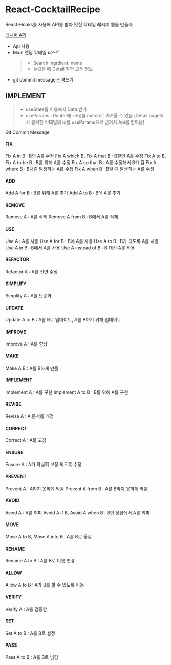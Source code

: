 # React-CocktailRecipe

React-Hooks를 사용해 API를 받아 멋진 칵테일 레시피 웹을 만들자

[레시피 API](https://www.thecocktaildb.com/api.php)

- Api 사용
- Main 랜덤 칵테일 리스트
  > - Search ingrdient, name
  > - 눌렀을 때 Detail 화면 모든 정보
- git commit message 신경쓰기

## IMPLEMENT

> - useState를 이용해서 Data 받기
> - useParams : Router에 `:속성`을 match로 가져올 수 있음 (Detail page에서 클릭한 칵테일의 id를 useParams으로 넘겨서 Api를 받아옴)

Git Commit Message

#### FIX

Fix A in B : B의 A를 수정
Fix A which B, Fix A that B : B절인 A를 수정
Fix A to B, Fix A to be B : B를 위해 A를 수정
Fix A so that B : A를 수정해서 B가 됨
Fix A where B : B처럼 발생하는 A를 수정
Fix A when B : B일 때 발생하는 A를 수정

#### ADD

Add A for B : B를 위해 A를 추가
Add A to B : B에 A를 추가

#### REMOVE

Remove A : A를 삭제
Remove A from B : B에서 A를 삭제

#### USE

Use A : A를 사용
Use A for B : B에 A를 사용
Use A to B : B가 되도록 A를 사용
Use A in B : B에서 A를 사용
Use A instead of B : B 대신 A를 사용

#### REFACTOR

Refactor A : A를 전면 수정

#### SIMPLIFY

Simplify A : A를 단순화

#### UPDATE

Update A to B : A를 B로 업데이트, A를 B하기 위해 업데이트

#### IMPROVE

Improve A : A를 향상

#### MAKE

Make A B : A를 B하게 만듬

#### IMPLEMENT

Implement A : A를 구현
Implement A to B : B를 위해 A를 구현

#### REVISE

Revise A : A 문서를 개정

#### CORRECT

Correct A : A를 고침

#### ENSURE

Ensure A : A가 확실히 보장 되도록 수정

#### PREVENT

Prevent A : A하지 못하게 막음
Prevent A from B : A를 B하지 못하게 막음

#### AVOID

Avoid A : A를 회피
Avoid A if B, Avoid A when B : B인 상황에서 A를 회피

#### MOVE

Move A to B, Move A into B : A를 B로 옮김

#### RENAME

Rename A to B : A를 B로 이름 변경

#### ALLOW

Allow A to B : A가 B를 할 수 있도록 허용

#### VERIFY

Verify A : A를 검증함

#### SET

Set A to B : A를 B로 설정

#### PASS

Pass A to B : A를 B로 넘김
